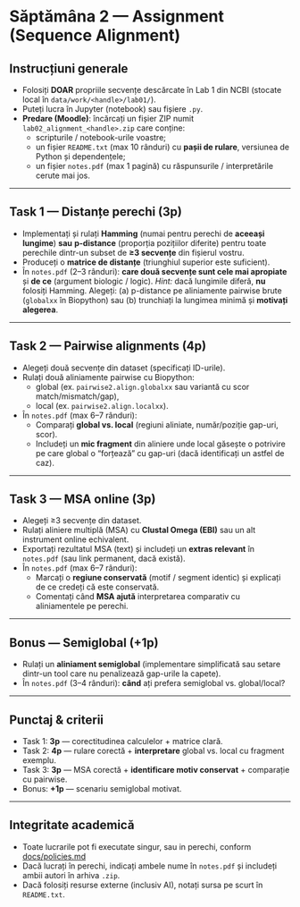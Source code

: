 # Săptămâna 2 — Assignment (Sequence Alignment)

## Instrucțiuni generale
- Folosiți **DOAR** propriile secvențe descărcate în Lab 1 din NCBI (stocate local în `data/work/<handle>/lab01/`).
- Puteți lucra în Jupyter (notebook) sau fișiere `.py`.
- **Predare (Moodle)**: încărcați un fișier ZIP numit `lab02_alignment_<handle>.zip` care conține:
  - scripturile / notebook-urile voastre;
  - un fișier `README.txt` (max 10 rânduri) cu **pașii de rulare**, versiunea de Python și dependențele;
  - un fișier `notes.pdf` (max 1 pagină) cu răspunsurile / interpretările cerute mai jos.

---

## Task 1 — Distanțe perechi (3p)
- Implementați și rulați **Hamming** (numai pentru perechi de **aceeași lungime**) **sau** **p-distance** (proporția pozițiilor diferite) pentru toate perechile dintr-un subset de **≥3 secvențe** din fișierul vostru.
- Produceți o **matrice de distanțe** (triunghiul superior este suficient).
- În `notes.pdf` (2–3 rânduri): **care două secvențe sunt cele mai apropiate** și **de ce** (argument biologic / logic).
*Hint:* dacă lungimile diferă, **nu** folosiți Hamming. Alegeți: (a) p-distance pe aliniamente pairwise brute (`globalxx` în Biopython) sau (b) trunchiați la lungimea minimă și **motivați alegerea**.

---

## Task 2 — Pairwise alignments (4p)
- Alegeți două secvențe din dataset (specificați ID-urile).
- Rulați două aliniamente pairwise cu Biopython:
  - global (ex. `pairwise2.align.globalxx` sau variantă cu scor match/mismatch/gap),
  - local (ex. `pairwise2.align.localxx`).
- În `notes.pdf` (max 6–7 rânduri):
  - Comparați **global vs. local** (regiuni aliniate, număr/poziție gap-uri, scor).
  - Includeți un **mic fragment** din aliniere unde local găsește o potrivire pe care global o “forțează” cu gap-uri (dacă identificați un astfel de caz).

---

## Task 3 — MSA online (3p)
- Alegeți ≥3 secvențe din dataset.
- Rulați aliniere multiplă (MSA) cu **Clustal Omega (EBI)** sau un alt instrument online echivalent.
- Exportați rezultatul MSA (text) și includeți un **extras relevant** în `notes.pdf` (sau link permanent, dacă există).
- În `notes.pdf` (max 6–7 rânduri):
  - Marcați o **regiune conservată** (motif / segment identic) și explicați de ce credeți că este conservată.
  - Comentați când **MSA ajută** interpretarea comparativ cu aliniamentele pe perechi.

---

## Bonus — Semiglobal (+1p)
- Rulați un **aliniament semiglobal** (implementare simplificată sau setare dintr-un tool care nu penalizează gap-urile la capete).
- În `notes.pdf` (3–4 rânduri): **când** ați prefera semiglobal vs. global/local?

---

## Punctaj & criterii
- Task 1: **3p** — corectitudinea calculelor + matrice clară.
- Task 2: **4p** — rulare corectă + **interpretare** global vs. local cu fragment exemplu.
- Task 3: **3p** — MSA corectă + **identificare motiv conservat** + comparație cu pairwise.
- Bonus: **+1p** — scenariu semiglobal motivat.

---

## Integritate academică 
- Toate lucrarile pot fi executate singur, sau in perechi, conform [docs/policies.md](../../docs/policies.md)  
- Dacă lucrați în perechi, indicați ambele nume în `notes.pdf` și includeți ambii autori în arhiva `.zip`.  
- Dacă folosiți resurse externe (inclusiv AI), notați sursa pe scurt în `README.txt`.